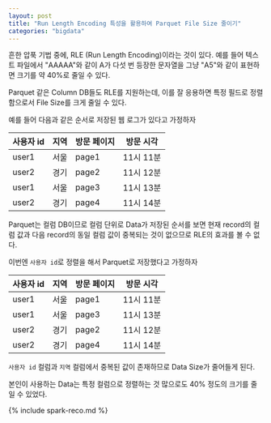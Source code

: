 ```yaml
---
layout: post
title: "Run Length Encoding 특성을 활용하여 Parquet File Size 줄이기"
categories: "bigdata"
---
```


흔한 압푹 기법 중에, RLE (Run Length Encoding)이라는 것이 있다. 예를 들어 텍스트 파일에서 "AAAAA"와 같이 A가 다섯 번 등장한 문자열을 그냥 "A5"와 같이 표현하면 크기를 약 40%로 줄일 수 있다.

Parquet 같은 Column DB들도 RLE를 지원하는데, 이를 잘 응용하면 특정 필드로 정렬함으로서 File Size를 크게 줄일 수 있다.

예를 들어 다음과 같은 순서로 저장된 웹 로그가 있다고 가정하자

|사용자 id|지역|방문 페이지|방문 시각|
|---------|----|-----------|---------|
|user1    |서울|page1      |11시 11분|
|user2    |경기|page2      |11시 12분|
|user1    |서울|page3      |11시 13분|
|user2    |경기|page4      |11시 14분|

Parquet는 컬럼 DB이므로 컬럼 단위로 Data가 저장된 순서를 보면 현재 record의 컬럼 값과 다음 record의 동일 컬럼 값이 중복되는 것이 없으므로 RLE의 효과를 볼 수 없다.

이번엔 `사용자 id`로 정렬을 해서 Parquet로 저장했다고 가정하자

|사용자 id|지역|방문 페이지|방문 시각|
|---------|----|-----------|---------|
|user1    |서울|page1      |11시 11분|
|user1    |서울|page3      |11시 13분|
|user2    |경기|page2      |11시 12분|
|user2    |경기|page4      |11시 14분|

`사용자 id` 컬럼과 `지역` 컬럼에서 중복된 값이 존재하므로 Data Size가 줄어들게 된다.

본인이 사용하는 Data는 특정 컬럼으로 정렬하는 것 많으로도 40% 정도의 크기를 줄일 수 있었다.

{% include spark-reco.md %}
